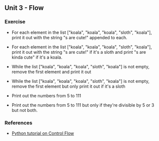 Unit 3 - Flow
---

### **Exercise**

* For each element in the list ["koala", "koala", "koala", "sloth", "koala"], print it out with the string "s are cute!" appended to each.
* For each element in the list ["koala", "koala", "koala", "sloth", "koala"], print it out with the string "s are cute!" if it's a sloth and
  print "s are kinda cute" if it's a koala.


* While the list ["koala", "koala", "koala", "sloth", "koala"] is not empty, remove the first element and print it out
* While the list ["koala", "koala", "koala", "sloth", "koala"] is not empty, remove the first element but only print it out if it's a sloth

* Print out the numbers from 5 to 111
* Print out the numbers from 5 to 111 but only if they're divisible by 5 or 3 but not both.

### References

* [Python tutorial on Control Flow](https://docs.python.org/3/tutorial/controlflow.html)
